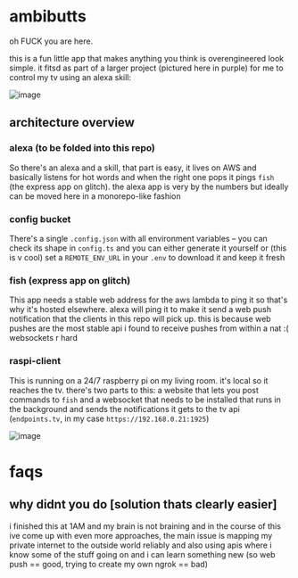 # ambibutts

oh FUCK you are here.

this is a fun little app that makes anything you think is overengineered look simple. it fitsd as part of a larger project (pictured here in purple) for me to control my tv using an alexa skill:

![image](https://user-images.githubusercontent.com/11539094/69908094-72eaa500-13da-11ea-8cd9-3dc7c8815371.png)

## architecture overview

### alexa (to be folded into this repo)

So there's an alexa and a skill, that part is easy, it lives on AWS and basically listens for hot words and when the right one pops it pings `fish` (the express app on glitch). the alexa app is very by the numbers but ideally can be moved here in a monorepo-like fashion

### config bucket

There's a single `.config.json` with all environment variables – you can check its shape in `config.ts` and you can either generate it yourself or (this is v cool) set a `REMOTE_ENV_URL` in your `.env` to download it and keep it fresh

### fish (express app on glitch)

This app needs a stable web address for the aws lambda to ping it so that's why it's hosted elsewhere. alexa will ping it to make it send a web push notification that the clients in this repo will pick up. this is because web pushes are the most stable api i found to receive pushes from within a nat :( websockets r hard

### raspi-client

This is running on a 24/7 raspberry pi on my living room. it's local so it reaches the tv. there's two parts to this: a website that lets you post commands to `fish` and a websocket that needs to be installed that runs in the background and sends the notifications it gets to the tv api (`endpoints.tv`, in my case `https://192.168.0.21:1925`)

![image](https://user-images.githubusercontent.com/11539094/69912989-8709c300-1429-11ea-9298-155e6a095666.png)

###

# faqs

## why didnt you do [solution thats clearly easier]

i finished this at 1AM and my brain is not braining and in the course of this ive come up with even more approaches, the main issue is mapping my private internet to the outside world reliably and also using apis where i know some of the stuff going on and i can learn something new (so web push == good, trying to create my own ngrok == bad)
